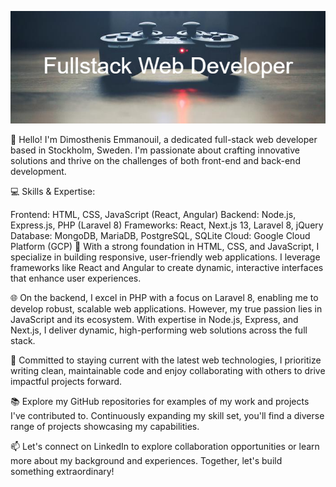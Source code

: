 <p align="center">
  <img src="https://github.com/Albatraoz12/Albatraoz12/blob/main/Fullstack_Web_Developer.png" alt="Full Stack Web Developer">
</p>
👋 Hello! I'm Dimosthenis Emmanouil, a dedicated full-stack web developer based in Stockholm, Sweden. I'm passionate about crafting innovative solutions and thrive on the challenges of both front-end and back-end development.

💻 Skills & Expertise:

Frontend: HTML, CSS, JavaScript (React, Angular)
Backend: Node.js, Express.js, PHP (Laravel 8)
Frameworks: React, Next.js 13, Laravel 8, jQuery
Database: MongoDB, MariaDB, PostgreSQL, SQLite
Cloud: Google Cloud Platform (GCP)
🔨 With a strong foundation in HTML, CSS, and JavaScript, I specialize in building responsive, user-friendly web applications. I leverage frameworks like React and Angular to create dynamic, interactive interfaces that enhance user experiences.

🌐 On the backend, I excel in PHP with a focus on Laravel 8, enabling me to develop robust, scalable web applications. However, my true passion lies in JavaScript and its ecosystem. With expertise in Node.js, Express, and Next.js, I deliver dynamic, high-performing web solutions across the full stack.

🚀 Committed to staying current with the latest web technologies, I prioritize writing clean, maintainable code and enjoy collaborating with others to drive impactful projects forward.

📚 Explore my GitHub repositories for examples of my work and projects I've contributed to. Continuously expanding my skill set, you'll find a diverse range of projects showcasing my capabilities.

📫 Let's connect on LinkedIn to explore collaboration opportunities or learn more about my background and experiences. Together, let's build something extraordinary!
